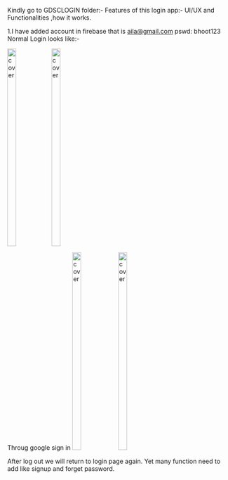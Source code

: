 Kindly go to GDSCLOGIN folder:-
Features of this login app:-
UI/UX and Functionalities ,how it works.

1.I have added account in firebase that is 
aila@gmail.com
pswd: bhoot123
Normal Login looks like:-

<img width="20%" height = "450px" src="https://user-images.githubusercontent.com/104529563/215080732-216035e2-3ccf-4732-8814-dd8ec4de3cdf.png" alt="cover" /><img width="20%" height = "450px" src="https://user-images.githubusercontent.com/104529563/215080970-f8d17bc7-b2fc-4a5a-b741-aafe85553831.png" alt="cover" />




Throug google sign in
<img width="20%" height = "450px" src="https://user-images.githubusercontent.com/104529563/215116649-8e460bca-1b33-4e72-b9f5-56dfd658e029.png" alt="cover" />
<img width="20%" height = "450px" src="https://user-images.githubusercontent.com/104529563/215158136-0be495c7-3c5a-4e7e-88ab-c195a21a95aa.png" alt="cover" />





After log out we will return to login page again.
Yet many function need to add like signup and forget password.


